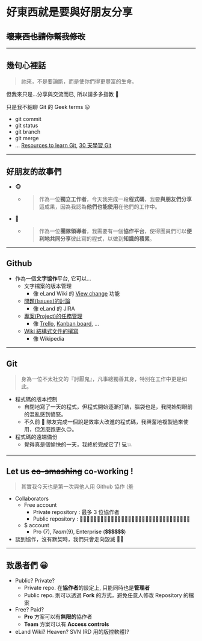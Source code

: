 <!-- $theme: gaia -->
<!-- page_number: true -->

好東西就是要與好朋友分享
===

~~壞東西也請你幫我修改~~
---

---

## 幾句心裡話

> 祂來，不是要論斷，而是使你們得更豐富的生命。

但我來只是...分享與交流而已, 所以請多多指教 🤪

只是我不細聊 Git 的 Geek terms 😛

- git commit
- git status
- git branch
- git merge
- ... [Resources to learn Git](https://try.github.io), [30 天學習 Git](https://github.com/doggy8088/Learn-Git-in-30-days)

---

## 好朋友的故事們

- 🐵
    - > 作為一位**獨立工作者**，今天我完成一段**程式碼**，我要**與朋友們分享**這成果，因為我認為**他們也能使用**在他們的工作中。
- 🦍
	- > 作為一位**團隊領導者**，我需要有一個**協作平台**，使得團員們可以**便利地共同分享**彼此寫的程式，以做到**知識的積累**。

---

## Github

- 作為一個**文字協作**平台, 它可以...
	- 文字檔案的版本管理
		- 像 eLand Wiki 的 [View change](http://eits.eland.com.tw/wiki/pages/diffpages.action?pageId=565837853&originalId=580911209) 功能
	- [問題(Issues)的討論](https://github.com/cslin0915/hello-as-minasun/issues)
		- 像 eLand 的 JIRA
	- [專案(Project)的任務管理](https://github.com/cslin0915/hello-as-minasun/projects)
		- 像 [Trello](https://trello.com/), [Kanban board](https://www.google.com/search?q=kanban+board&source=lnms&tbm=isch&sa=X&ved=0ahUKEwjOw4eEt6vhAhULO7wKHRKFDKIQ_AUIDigB&biw=1218&bih=618&dpr=1.5), ...
	-  [Wiki 結構式文件的撰寫](https://github.com/adriantanasa/github-wiki-sidebar/wiki)
		- 像 Wikipedia

---

## Git

> 身為一位不太社交的『討厭鬼』，凡事總獨善其身，特別在工作中更是如此。

- 程式碼的版本控制
	- 自閉地寫了一天的程式，但程式開始逐漸打結，腦袋也是，我開始對眼前的混亂感到憤怒。
	- 不久前 🐷 隊友完成一個說是效率大改進的程式碼，我興奮地複製過來使用，但怎麼跑更久😐。
- 程式碼的遠端備份
	- 覺得真是個愉快的一天，我終於完成它了! 💻💥

---

## Let us ~~co-smashing~~ co-working !

> 其實我今天也是第一次與他人用 Github 協作 (羞

- Collaborators
	- Free account
    	- Private repository : 最多 3 位協作者
		- Public repository : 👨‍👩‍👧‍👧👨‍👩‍👧‍👧👨‍👩‍👧‍👧👨‍👩‍👧‍👧👨‍👩‍👧‍👧👨‍👩‍👧‍👧👨‍👩‍👧‍👧👨‍👩‍👧‍👧
	- $ account
		- Pro ($7), Team ($9), Enterprise (💲💲💲💲💲💲)
- 談到協作，沒有默契時，我們只會走向毀滅 🤜🤛

---

## 致愚者們 😀

- Public? Private?
	- Private repo. 在**協作者**的設定上, 只能同時也是**管理者**
	- Public repo. 則可以透過 **Fork** 的方式，避免任意人修改 Repository 的檔案
- Free? Paid?
	- **Pro** 方案可以有**無限的**協作者
	- **Team** 方案可以有 **Access controls**
- eLand Wiki? Heaven? SVN (RD 用的版控軟體)?
